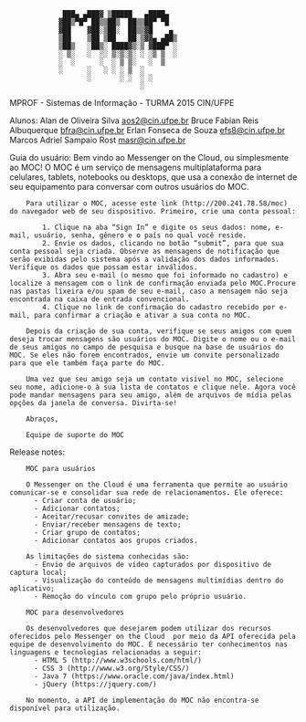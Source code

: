                  ███▄ ▄███▓ ▒█████   ▄████▄  
                ▓██▒▀█▀ ██▒▒██▒  ██▒▒██▀ ▀█  
                ▓██    ▓██░▒██░  ██▒▒▓█    ▄
                ▒██    ▒██ ▒██   ██░▒▓▓▄ ▄██▒
                ▒██▒   ░██▒░ ████▓▒░▒ ▓███▀ ░
                ░ ▒░   ░  ░░ ▒░▒░▒░ ░ ░▒ ▒  ░
                ░  ░      ░  ░ ▒ ▒░   ░  ▒
                ░      ░   ░ ░ ░ ▒  ░
                       ░       ░ ░  ░ ░
                                    ░



MPROF - Sistemas de Informação - TURMA 2015
              CIN/UFPE

Alunos:
        Alan de Oliveira Silva            aos2@cin.ufpe.br
        Bruce Fabian Reis Albuquerque     bfra@cin.ufpe.br
        Erlan Fonseca de Souza            efs8@cin.ufpe.br
        Marcos Adriel Sampaio Rost        masr@cin.ufpe.br

Guia do usuário:
        Bem vindo ao Messenger on the Cloud, ou simplesmente ao MOC! O MOC é um serviço de mensagens multiplataforma para celulares, tablets, notebooks ou desktops, que usa a conexão de internet de seu equipamento para conversar com outros usuários do MOC.

        Para utilizar o MOC, acesse este link (http://200.241.78.58/moc) do navegador web de seu dispositivo. Primeiro, crie uma conta pessoal:

        	1. Clique na aba “Sign In” e digite os seus dados: nome, e-mail, usuário, senha, gênero e o país no qual você reside.
        	2. Envie os dados, clicando no botão “submit”, para que sua conta pessoal seja criada. Observe as mensagens de notificação que serão exibidas pelo sistema após a validação dos dados informados. Verifique os dados que possam estar inválidos.
        	3. Abra seu e-mail (o mesmo que foi informado no cadastro) e localize a mensagem com o link de confirmação enviada pelo MOC.Procure nas pastas lixeira e/ou spam de seu e-mail, caso a mensagem não seja encontrada na caixa de entrada convencional.
        	4. Clique no link de confirmação do cadastro recebido por e-mail, para confirmar a criação e ativar a sua conta no MOC.

        Depois da criação de sua conta, verifique se seus amigos com quem deseja trocar mensagens são usuários do MOC. Digite o nome ou o e-mail de seus amigos no campo de pesquisa e busque na base de usuários do MOC. Se eles não forem encontrados, envie um convite personalizado para que ele também faça parte do MOC.

        Uma vez que seu amigo seja um contato visível no MOC, selecione seu nome, adicione-o à sua lista de contatos e clique nele. Agora você pode mandar mensagens para seu amigo, além de arquivos de mídia pelas opções da janela de conversa. Divirta-se!

        Abraços,

        Equipe de suporte do MOC


Release notes:

        MOC para usuários

        O Messenger on the Cloud é uma ferramenta que permite ao usuário comunicar-se e consolidar sua rede de relacionamentos. Ele oferece:
          - Criar conta de usuário;
          - Adicionar contatos;
          - Aceitar/recusar convites de amizade;
          - Enviar/receber mensagens de texto;
          - Criar grupo de contatos;
          - Adicionar contatos aos grupos criados.

        As limitações do sistema conhecidas são:
          - Envio de arquivos de vídeo capturados por dispositivo de captura local;
          - Visualização do conteúdo de mensagens multimídias dentro do aplicativo;
          - Remoção do vínculo com grupo pelo próprio usuário.

        MOC para desenvolvedores

        Os desenvolvedores que desejarem podem utilizar dos recursos oferecidos pelo Messenger on the Cloud  por meio da API oferecida pela equipe de desenvolvimento do MOC. É necessário ter conhecimentos nas linguagens e tecnologias relacionadas a seguir:
          - HTML 5 (http://www.w3schools.com/html/)
          - CSS 3 (http://www.w3.org/Style/CSS/)
          - Java 7 (https://www.oracle.com/java/index.html)
          - jQuery (https://jquery.com/)

        No momento, a API de implementação do MOC não encontra-se disponível para utilização.
